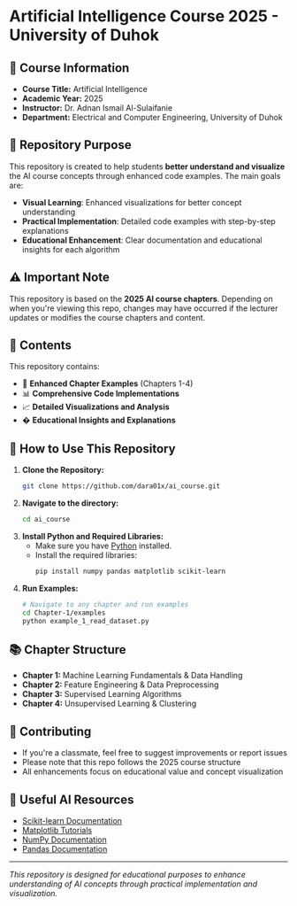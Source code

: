 # Artificial Intelligence Course 2025 - University of Duhok

## 📌 Course Information
- **Course Title:** Artificial Intelligence 
- **Academic Year:** 2025
- **Instructor:** Dr. Adnan Ismail Al-Sulaifanie  
- **Department:** Electrical and Computer Engineering, University of Duhok  

## 🎯 Repository Purpose
This repository is created to help students **better understand and visualize** the AI course concepts through enhanced code examples. The main goals are:
- **Visual Learning**: Enhanced visualizations for better concept understanding
- **Practical Implementation**: Detailed code examples with step-by-step explanations
- **Educational Enhancement**: Clear documentation and educational insights for each algorithm

## ⚠️ Important Note
This repository is based on the **2025 AI course chapters**. Depending on when you're viewing this repo, changes may have occurred if the lecturer updates or modifies the course chapters and content.

## 📂 Contents
This repository contains:
- 📄 **Enhanced Chapter Examples** (Chapters 1-4)
- 📊 **Comprehensive Code Implementations**  
- 📈 **Detailed Visualizations and Analysis**
- � **Educational Insights and Explanations**  

## 🚀 How to Use This Repository
1. **Clone the Repository:**  
    ```bash
    git clone https://github.com/dara01x/ai_course.git
    ```
2. **Navigate to the directory:**  
    ```bash
    cd ai_course
    ```
3. **Install Python and Required Libraries:**
    - Make sure you have [Python](https://www.python.org/downloads/) installed.
    - Install the required libraries:
      ```bash
      pip install numpy pandas matplotlib scikit-learn
      ```
4. **Run Examples:**
    ```bash
    # Navigate to any chapter and run examples
    cd Chapter-1/examples
    python example_1_read_dataset.py
    ```

## 📚 Chapter Structure
- **Chapter 1:** Machine Learning Fundamentals & Data Handling
- **Chapter 2:** Feature Engineering & Data Preprocessing  
- **Chapter 3:** Supervised Learning Algorithms
- **Chapter 4:** Unsupervised Learning & Clustering

## 🤝 Contributing
- If you're a classmate, feel free to suggest improvements or report issues
- Please note that this repo follows the 2025 course structure
- All enhancements focus on educational value and concept visualization

## 🔗 Useful AI Resources
- [Scikit-learn Documentation](https://scikit-learn.org/stable/)  
- [Matplotlib Tutorials](https://matplotlib.org/stable/tutorials/index.html)
- [NumPy Documentation](https://numpy.org/doc/stable/)
- [Pandas Documentation](https://pandas.pydata.org/docs/)

---
*This repository is designed for educational purposes to enhance understanding of AI concepts through practical implementation and visualization.*  